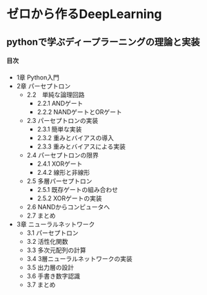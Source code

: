 # ゼロから作るDeepLearning
## pythonで学ぶディープラーニングの理論と実装

#### 目次
* 1章 Python入門
* 2章 パーセプトロン
    * 2.2　単純な論理回路
        * 2.2.1 ANDゲート
        * 2.2.2 NANDゲートとORゲート
    * 2.3 パーセプトロンの実装
        * 2.3.1 簡単な実装
        * 2.3.2 重みとバイアスの導入
        * 2.3.3 重みとバイアスによる実装
    * 2.4 パーセプトロンの限界
        * 2.4.1 XORゲート
        * 2.4.2 線形と非線形
    * 2.5 多層パーセプトロン
        * 2.5.1 既存ゲートの組み合わせ
        * 2.5.2 XORゲートの実装
    * 2.6 NANDからコンピュータへ
    * 2.7 まとめ
* 3章 ニューラルネットワーク
    * 3.1 パーセプトロン
    * 3.2 活性化関数
    * 3.3 多次元配列の計算
    * 3.4 3層ニューラルネットワークの実装
    * 3.5 出力層の設計
    * 3.6 手書き数字認識
    * 3.7 まとめ

